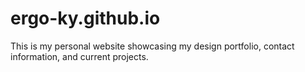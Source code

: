 # ergo-ky.github.io
This is my personal website showcasing my design portfolio, contact information, and current projects.
